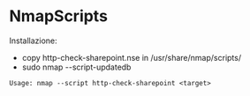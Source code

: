 # NmapScripts


Installazione:
- copy http-check-sharepoint.nse in /usr/share/nmap/scripts/
- sudo nmap --script-updatedb

```
Usage: nmap --script http-check-sharepoint <target>
``` 
